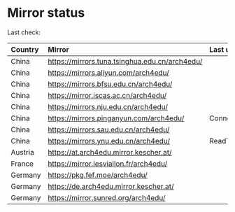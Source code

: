 <script src="./time.js"></script>
# Mirror status
Last check: <script type="text/javascript">localize(1676503223.2977104);</script>

|Country|Mirror|Last update|
|:------|:-----|:----------|
|China|https://mirrors.tuna.tsinghua.edu.cn/arch4edu/|<script type="text/javascript">localize(1676486966);</script>|
|China|https://mirrors.aliyun.com/arch4edu/|<script type="text/javascript">localize(1676486966);</script>|
|China|https://mirrors.bfsu.edu.cn/arch4edu/|<script type="text/javascript">localize(1676486966);</script>|
|China|https://mirror.iscas.ac.cn/arch4edu/|<script type="text/javascript">localize(1676486966);</script>|
|China|https://mirrors.nju.edu.cn/arch4edu/|<script type="text/javascript">localize(1676442888);</script>|
|China|https://mirrors.pinganyun.com/arch4edu/|ConnectionError|
|China|https://mirrors.sau.edu.cn/arch4edu/|<script type="text/javascript">localize(1673850842);</script>|
|China|https://mirrors.ynu.edu.cn/arch4edu/|ReadTimeout|
|Austria|https://at.arch4edu.mirror.kescher.at/|<script type="text/javascript">localize(1676486966);</script>|
|France|https://mirror.lesviallon.fr/arch4edu/|<script type="text/javascript">localize(1676442888);</script>|
|Germany|https://pkg.fef.moe/arch4edu/|<script type="text/javascript">localize(1676486966);</script>|
|Germany|https://de.arch4edu.mirror.kescher.at/|<script type="text/javascript">localize(1676486966);</script>|
|Germany|https://mirror.sunred.org/arch4edu/|<script type="text/javascript">localize(1676486966);</script>|

<script src="./tablefilter/tablefilter.js"></script>
<script src="./table.js"></script>